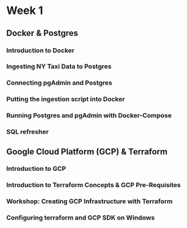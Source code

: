 # Week 1


## Docker & Postgres

### Introduction to Docker

### Ingesting NY Taxi Data to Postgres

### Connecting pgAdmin and Postgres

### Putting the ingestion script into Docker

### Running Postgres and pgAdmin with Docker-Compose

### SQL refresher


## Google Cloud Platform (GCP) & Terraform

### Introduction to GCP

### Introduction to Terraform Concepts & GCP Pre-Requisites

### Workshop: Creating GCP Infrastructure with Terraform

### Configuring terraform and GCP SDK on Windows
